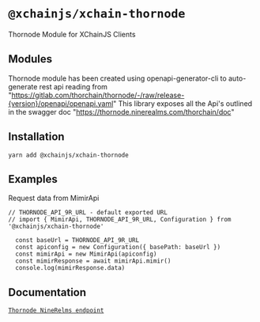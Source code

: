 # `@xchainjs/xchain-thornode`

Thornode Module for XChainJS Clients

## Modules

Thornode module has been created using openapi-generator-cli to auto-generate rest api reading from "https://gitlab.com/thorchain/thornode/-/raw/release-{version}/openapi/openapi.yaml"
This library exposes all the Api's outlined in the swagger doc "https://thornode.ninerealms.com/thorchain/doc"

## Installation

```
yarn add @xchainjs/xchain-thornode
```

## Examples

Request data from MimirApi

```
// THORNODE_API_9R_URL - default exported URL
// import { MimirApi, THORNODE_API_9R_URL, Configuration } from '@xchainjs/xchain-thornode'

  const baseUrl = THORNODE_API_9R_URL
  const apiconfig = new Configuration({ basePath: baseUrl })
  const mimirApi = new MimirApi(apiconfig)
  const mimirResponse = await mimirApi.mimir()
  console.log(mimirResponse.data)

```

## Documentation

[`Thornode NineRelms endpoint`](https://thornode.ninerealms.com/)
